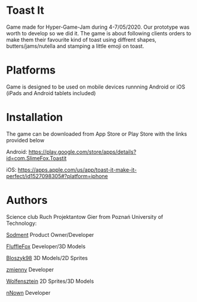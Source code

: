 # Toast It
Game made for Hyper-Game-Jam during 4-7/05/2020. Our prototype was worth to develop so we did it.
The game is about following clients orders to make them their favourite kind of toast using diffrent
shapes, butters/jams/nutella and stamping a little emoji on toast.

# Platforms
Game is designed to be used on mobile devices runnning Android or iOS (iPads and Android tablets included)

# Installation
The game can be downloaded from App Store or Play Store with the links provided below

Android: https://play.google.com/store/apps/details?id=com.SlimeFox.Toastit

iOS: https://apps.apple.com/us/app/toast-it-make-it-perfect/id1527098305#?platform=iphone

# Authors

Science club Ruch Projektantow Gier from Poznań University of Technology:

[Sodment](https://github.com/Sodment)
Product Owner/Developer

[FluffleFox](https://github.com/FluffleFox)
Developer/3D Models

[Bloszyk98](https://github.com/Bloszyk98)
3D Models/2D Sprites

[zmienny](https://github.com/zmienny)
Developer

[Wolfensztein](https://github.com/Wolfensztein)
2D Sprites/3D Models

[nNown](https://github.com/nNown)
Developer
